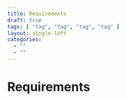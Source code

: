 ```yaml
---
title: Requirements
draft: true
tags: [ "tag", "tag", "tag", "tag" ]
layout: single-left
categories:
  - ""
  - ""
---
```


# Requirements
